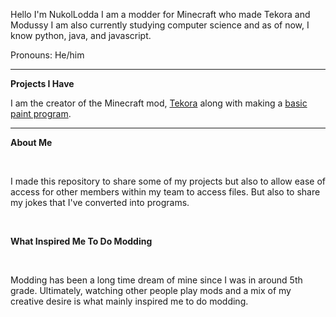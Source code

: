 Hello I'm NukolLodda
I am a modder for Minecraft who made Tekora and Modussy
I am also currently studying computer science and as of now,
I know python, java, and javascript.

Pronouns: He/him <br>

---
**Projects I Have**

I am the creator of the Minecraft mod, <a href=https://github.com/NukolLodda/Tekora>Tekora</a>
along with making a <a href=https://github.com/NukolLodda/Paint>basic paint program</a>.

---
**About Me**

<br>

I made this repository to share some of my projects but also to allow ease
of access for other members within my team to access files.
But also to share my jokes that I've converted into programs.

<br>

**What Inspired Me To Do Modding**

<br>

Modding has been a long time dream of mine since I was in around 5th grade.
Ultimately, watching other people play mods and a mix of my creative desire is what mainly inspired me to do modding.
